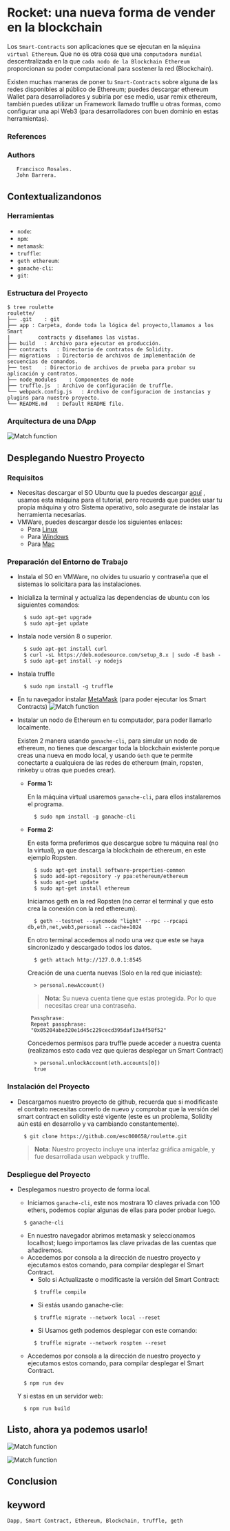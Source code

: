 # Rocket: una nueva forma de vender en la blockchain

Los `Smart-Contracts` son aplicaciones que se ejecutan en la `máquina virtual Ethereum`. Que no es otra cosa que una `computadora mundial` descentralizada en la que `cada nodo de la Blockchain Ethereum` proporcionan su poder computacional para sostener la red (Blockchain).

Existen muchas maneras de poner tu `Smart-Contracts` sobre alguna de las redes disponibles al público de Ethereum; puedes descargar ethereum Wallet para desarrolladores y subirla por ese medio, usar remix ethereum, también puedes utilizar un Framework llamado truffle u otras formas, como configurar una api Web3 (para desarrolladores con buen dominio en estas herramientas).

### References

### Authors
       Francisco Rosales.
       John Barrera.

## Contextualizandonos  
### Herramientas
- `node`:
- `npm`:
- `metamask`:
- `truffle`:
- `geth ethereum`:
- `ganache-cli`:
- `git`:

### Estructura del Proyecto

    $ tree roulette
    roulette/
    ├── .git	: git
    ├── app	: Carpeta, donde toda la lógica del proyecto,llamamos a los Smart
    |      	  contracts y diseñamos las vistas.		
    ├── build	: Archivo para ejecutar en producción.
    ├── contracts	: Directorio de contratos de Solidity.
    ├── migrations	: Directorio de archivos de implementación de secuencias de comandos.
    ├── test	: Directorio de archivos de prueba para probar su aplicación y contratos.
    ├── node_modules	: Componentes de node
    ├── truffle.js	: Archivo de configuración de truffle.
    └── webpack.config.js	: Archivo de configuracion de instancias y plugins para nuestro proyecto.
    └── README.md	: Default README file.


### Arquitectura de una DApp
  ![Match function](https://user-images.githubusercontent.com/7105645/46321326-4d7cc400-c5a8-11e8-9091-0c16e5f6a9a0.png)

## Desplegando Nuestro Proyecto
### Requisitos
- Necesitas descargar el SO Ubuntu que la puedes descargar [aquí][Ubuntu] , usamos esta máquina para el tutorial, pero recuerda que puedes usar tu propia máquina y otro Sistema operativo, solo asegurate de instalar las herramienta necesarias.
- VMWare, puedes descargar desde los siguientes enlaces:
  - Para [Linux][Linux]  
  - Para [Windows][Windows]
  - Para [Mac][Mac]

### Preparación del Entorno de Trabajo

- Instala el SO en VMWare, no olvides tu usuario y contraseña que el sistemas lo solicitara para las instalaciones.
- Inicializa la terminal y actualiza las dependencias de ubuntu con los siguientes comandos:
  ```git
    $ sudo apt-get upgrade
    $ sudo apt-get update
  ```
- Instala node versión 8 o superior.
  ```git
    $ sudo apt-get install curl
    $ curl -sL https://deb.nodesource.com/setup_8.x | sudo -E bash -
    $ sudo apt-get install -y nodejs
  ```
- Instala truffle
  ```git
    $ sudo npm install -g truffle
  ```
- En tu navegador instalar [MetaMask][Metamask] (para poder ejecutar los Smart Contracts)
  ![Match function](https://user-images.githubusercontent.com/7105645/46318508-5f586a00-c59c-11e8-8889-4e2a71f16cd4.PNG)

- Instalar un nodo de Ethereum en tu computador, para poder llamarlo localmente.

  Existen 2 manera usando `ganache-cli`, para simular un nodo de ethereum, no tienes que descargar toda la blockchain existente porque creas una nueva en modo local, y usando `Geth` que te permite conectarte a cualquiera de las redes de ethereum (main, ropsten, rinkeby u otras que puedes crear).

  - **Forma 1:**

    En la máquina virtual usaremos `ganache-cli`, para ellos instalaremos el programa.
    ```git
      $ sudo npm install -g ganache-cli
    ```
  - **Forma 2:**

    En esta forma preferimos que descargue sobre tu máquina real (no la virtual), ya que descarga la blockchain de ethereum, en este ejemplo Ropsten.
    ```git
      $ sudo apt-get install software-properties-common
      $ sudo add-apt-repository -y ppa:ethereum/ethereum
      $ sudo apt-get update
      $ sudo apt-get install ethereum
    ```
    Iniciamos geth en la red Ropsten (no cerrar el terminal y que esto crea la conexión con la red ethereum).
    ```git
      $ geth --testnet --syncmode "light" --rpc --rpcapi db,eth,net,web3,personal --cache=1024
    ```
    En otro terminal accedemos al nodo una vez que este se haya sincronizado y descargado todos los datos.
    ```git
      $ geth attach http://127.0.0.1:8545
    ```
    Creación de una cuenta nuevas (Solo en la red que iniciaste):
    ```git
      > personal.newAccount()
    ```
    > **Nota**: Su nueva cuenta tiene que estas protegida. Por lo que necesitas crear una contraseña.
    ```git
     Passphrase:
     Repeat passphrase: 
     "0x05204abe320e1d45c229cecd395daf13a4f58f52"

    ```
    
    Concedemos permisos para truffle puede acceder a nuestra cuenta (realizamos esto cada vez que quieras desplegar un Smart Contract)
    ```git
      > personal.unlockAccount(eth.accounts[0])
      true
    ```

### Instalación del Proyecto

- Descargamos nuestro proyecto de github, recuerda que si modificaste el contrato necesitas correrlo de nuevo y comprobar que la versión del smart contract en solidity esté vigente (este es un problema, Solidity aún está en desarrollo y va cambiando constantemente).
  ```git
    $ git clone https://github.com/esc000658/roulette.git
  ```
  > **Nota**: Nuestro proyecto incluye una interfaz gráfica amigable, y fue desarrollada usan webpack y truffle.

### Despliegue del Proyecto
- Desplegamos nuestro proyecto de forma local.

  - Iniciamos `ganache-cli`, este nos mostrara 10 claves privada con 100 ethers, podemos copiar algunas de ellas para poder probar luego.
  ```git
    $ ganache-cli
  ```
  - En nuestro navegador abrimos metamask y seleccionamos localhost; luego importamos las clave privadas de las cuentas que añadiremos.
  - Accedemos por consola a la dirección de nuestro proyecto y ejecutamos estos comando, para compilar desplegar el Smart Contract.
    - Solo si Actualizaste o modificaste la versión del Smart Contract:
    ```git
      $ truffle compile
    ```
    - Si estás usando ganache-clie:
    ```git
      $ truffle migrate --network local --reset
    ```
    - Si Usamos geth podemos desplegar con este comando:
    ```git
      $ truffle migrate --network rospten --reset
    ```
  - Accedemos por consola a la dirección de nuestro proyecto y ejecutamos estos comando, para compilar desplegar el Smart Contract.
  ```git
    $ npm run dev
  ```
  Y si estas en un servidor web:
  ```git
    $ npm run build
  ```
## Listo, ahora ya podemos usarlo!

  ![Match function](https://cdn-images-1.medium.com/max/1120/1*75KXDVrE50xLgHGbwPQxgw.png)


  ![Match function](https://cdn-images-1.medium.com/max/1120/1*7Q8cx9SFm6xHqNoE3fgKrg.png)


## Conclusion  

## keyword
	Dapp, Smart Contract, Ethereum, Blockchain, truffle, geth

[Linux]:https://www.vmware.com/products/workstation-for-linux.html
[Windows]:https://www.vmware.com/products/workstation.html
[Mac]:https://www.vmware.com/products/fusion.html
[Ubuntu]:https://www.ubuntu.com/download/desktop
[Metamask]:https://metamask.io/#how-it-works
